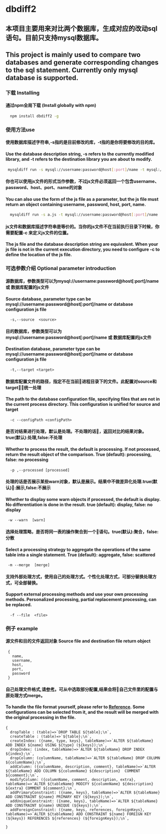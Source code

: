 # dbdiff2
 
  ## 本项目主要用来对比两个数据库，生成对应的改动sql语句。目前只支持mysql数据库。
  ## This project is mainly used to compare two databases and generate corresponding changes to the sql statement. Currently only mysql database is supported.

  ### 下载 Installing
  #### 通过npm全局下载 (Install globally with npm)
  ```bash
    npm install dbdiff2 -g
   ``` 
   ### 使用方法use
   #### 使用数据库描述字符串,-s指的是目前修改的库，-t指的是你将要修改的目的库。
   #### Use the database description string, -s refers to the currently modified library, and -t refers to the destination library you are about to modify.

   ```bash
    mysqldiff run -s mysql://username:password@host[:port]/name -t mysql://username:password@host[:port]/name
  ```
   #### 你也可以使用js文件的形式当作参数，不过js文件必须返回一个包含username、password、host、port、name的对象
   #### You can also use the form of the js file as a parameter, but the js file must return an object containing username, password, host, port, name.
  
  ```bash
    mysqldiff run -s a.js -t mysql://username:password@host[:port]/name
  ```

  #### js文件和数据库描述字符串是等价的。当你的js文件不在当前执行目录下时候，你需要配置-c 来定义js文件的位置。
  #### The js file and the database description string are equivalent. When your js file is not in the current execution directory, you need to configure -c to define the location of the js file.

  ### 可选参数介绍 Optional parameter introduction
    
  #### 源数据库，参数类型可以为mysql://username:password@host[:port]/name 或 数据库配置的js文件
  #### Source database, parameter type can be mysql://username:password@host[:port]/name or database configuration js file
  ```
    -s,--source  <source>  
  ```

  #### 目的数据库，参数类型可以为 mysql://username:password@host[:port]/name 或 数据库配置的js文件
  #### Destination database, parameter type can be mysql://username:password@host[:port]/name or database configuration js file
  ```
    -t,--target <target>
  ```  

  #### 数据库配置文件的路径，指定不在当前进程目录下的文件。此配置对source和target统一处理
  #### The path to the database configuration file, specifying files that are not in the current process directory. This configuration is unified for source and target
  ```
    -c --configPath <configPath>
  ```  
  #### 是否对结果进行处理，默认是处理。不处理的话，返回对比的结果对象。true(默认):处理,false:不处理
  #### Whether to process the result, the default is processing. If not processed, return the result object of the comparison. True (default): processing, false: no processing
  ```  
    -p ,--processed [processed] 
  ```  

  #### 处理的话是否展示某些warn对象，默认是展示。结果中不做差异化处理.true(默认):展示,false:不展示
  #### Whether to display some warn objects if processed, the default is display. No differentiation is done in the result. true (default): display, false: no display
   ```
    -w --warn  [warn] 
  ```

   #### 选择处理策略，是否将同一表的操作聚合到一个语句。true(默认):聚合，false:分散
   #### Select a processing strategy to aggregate the operations of the same table into a single statement. True (default): aggregate, false: scattered
   ```
    -m --merge  [merge]
   ``` 

  #### 支持外部处理方式，使用自己的处理方式。个性化处理方式，可部分替换处理方式，可全部替换。
  #### Support external processing methods and use your own processing methods. Personalized processing, partial replacement processing, can be replaced.
  ```
    -f --file  <file>
  ```  


  ### 例子 example

  #### 源文件和目的文件返回对象 Source file and destination file return object

  ```
   {
     name,
     username,
     host,
     port,
     password
   }
  ```

  #### 自己处理文件格式,请[参考](https://github.com/mybediffcult/mysqldiff/blob/master/lib/common/func.js)。可从中选取部分配置,结果会将自己文件里的配置与原处理方式merge。
  #### To handle the file format yourself, please refer to [Reference](https://github.com/mybediffcult/mysqldiff/blob/master/lib/common/func.js). Some configurations can be selected from it, and the result will be merged with the original processing in the file.

  ```
  {
    dropTable : (table)=>`DROP TABLE ${table};\n`,
    createTable : (table)=>`${table};\n`,
    createIndex: ({name, type, keys}, tableName)=>`ALTER ${tableName} ADD INDEX ${name} USING ${type} (${keys});\n`,
    dropIndex: (index, tableName)=>`ALTER ${tableName} DROP INDEX ${index};\n`,
    dropColumn: (columnName, tableName)=>`ALTER ${tableName} DROP COLUMN ${columnName};\n`,
    addColumn: ({columnName, description, comment}, tableName)=>`ALTER ${tableName} ADD COLUMN ${columnName} ${description}  COMMENT ${comment};\n`,
    modifyColumn: ({columnName, comment, description, extra}, tableName)=>`ALTER ${tableName} MODIFY ${columnName} ${description} ${extra} COMMENT ${comment};\n`,
    addPrimaryConstraint: ({name, keys}, tableName)=>`ALTER ${tableName} ADD CONSTRAINT ${name} PRIMARY KEY (${keys});\n`,
    addUniqueConstraint: ({name, keys}, tableName)=>`ALTER ${tableName} ADD CONSTRAINT ${name} UNIQUE (${keys});\n`,
    addForeignConstraint: ({name, keys, references, foreignKeys}, tableName)=>`ALTER ${tableName} ADD CONSTRAINT ${name} FOREIGN KEY (${keys}) REFERENCES ${references} (${foreignKeys});\n`,

  }
  ```

